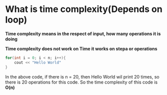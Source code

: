 # What is time complexity(Depends on loop) 

**Time complexity means in the respect of input, how many operations it is doing**

**Time complexity does not work on Time it works on stepa or operations**

```c++
for(int i = 0; i < n; i++){
    cout << "Hello World"
}
```
In the above code, if there is n = 20, then Hello World wil print 20 times, so there is 20 operations for this code. So the time complexity of this code is **O(n)**